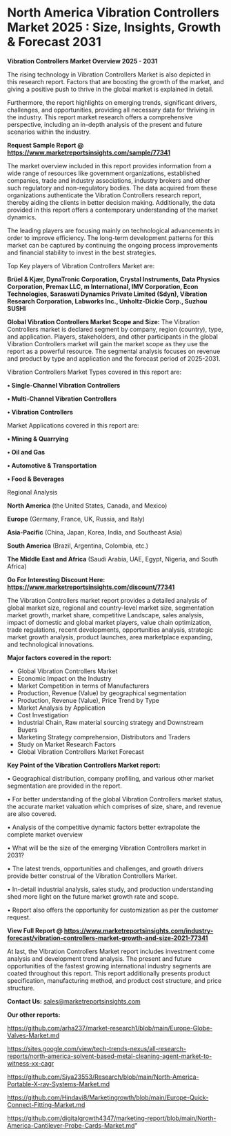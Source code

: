 # North America Vibration Controllers Market 2025 : Size, Insights, Growth & Forecast 2031

<Strong> Vibration Controllers Market Overview 2025 - 2031</strong>

The rising technology in Vibration Controllers Market is also depicted in this research report. Factors that are boosting the growth of the market, and giving a positive push to thrive in the global market is explained in detail.

Furthermore, the report highlights on emerging trends, significant drivers, challenges, and opportunities, providing all necessary data for thriving in the industry. This report market research offers a comprehensive perspective, including an in-depth analysis of the present and future scenarios within the industry.

<strong>Request Sample Report @ <a href=https://www.marketreportsinsights.com/sample/77341>https://www.marketreportsinsights.com/sample/77341</a></strong>

The market overview included in this report provides information from a wide range of resources like government organizations, established companies, trade and industry associations, industry brokers and other such regulatory and non-regulatory bodies. The data acquired from these organizations authenticate the Vibration Controllers research report, thereby aiding the clients in better decision making. Additionally, the data provided in this report offers a contemporary understanding of the market dynamics.

The leading players are focusing mainly on technological advancements in order to improve efficiency. The long-term development patterns for this market can be captured by continuing the ongoing process improvements and financial stability to invest in the best strategies.

Top Key players of Vibration Controllers Market are:

<strong>Brüel & Kjær, DynaTronic Corporation, Crystal Instruments, Data Physics Corporation, Premax LLC, m International, IMV Corporation, Econ Technologies, Saraswati Dynamics Private Limited (Sdyn), Vibration Research Corporation, Labworks Inc., Unholtz-Dickie Corp., Suzhou SUSHI</strong>

<strong><b>Global Vibration Controllers Market Scope and Size:</b></strong>
The Vibration Controllers market is declared segment by company, region (country), type, and application. Players, stakeholders, and other participants in the global Vibration Controllers market will gain the market scope as they use the report as a powerful resource. The segmental analysis focuses on revenue and product by type and application and the forecast period of 2025-2031.

Vibration Controllers Market Types covered in this report are:

<strong>• Single-Channel Vibration Controllers

• Multi-Channel Vibration Controllers

• Vibration Controllers</strong>

Market Applications covered in this report are:

<strong>• Mining & Quarrying

• Oil and Gas

• Automotive & Transportation

• Food & Beverages</strong> 

Regional Analysis

<strong>North America</strong> (the United States, Canada, and Mexico)

<strong>Europe</strong> (Germany, France, UK, Russia, and Italy)

<strong>Asia-Pacific</strong> (China, Japan, Korea, India, and Southeast Asia)

<strong>South America</strong> (Brazil, Argentina, Colombia, etc.)

<strong>The Middle East and Africa</strong> (Saudi Arabia, UAE, Egypt, Nigeria, and South Africa)

<strong>Go For Interesting Discount Here: <a href=https://www.marketreportsinsights.com/discount/77341>https://www.marketreportsinsights.com/discount/77341</a></strong>

The Vibration Controllers market report provides a detailed analysis of global market size, regional and country-level market size, segmentation market growth, market share, competitive Landscape, sales analysis, impact of domestic and global market players, value chain optimization, trade regulations, recent developments, opportunities analysis, strategic market growth analysis, product launches, area marketplace expanding, and technological innovations.

<strong><b>Major factors covered in the report:</b></strong>
<ul>
  <li>Global Vibration Controllers Market </li>
  <li>Economic Impact on the Industry</li>
  <li>Market Competition in terms of Manufacturers</li>
  <li>Production, Revenue (Value) by geographical segmentation</li>
  <li>Production, Revenue (Value), Price Trend by Type</li>
  <li>Market Analysis by Application</li>
  <li>Cost Investigation</li>
  <li>Industrial Chain, Raw material sourcing strategy and Downstream Buyers</li>
  <li>Marketing Strategy comprehension, Distributors and Traders</li>
  <li>Study on Market Research Factors</li>
  <li>Global Vibration Controllers Market Forecast</li>
</ul>

<strong><b>Key Point of the Vibration Controllers Market report:</b></strong>

• Geographical distribution, company profiling, and various other market segmentation are provided in the report.

• For better understanding of the global Vibration Controllers market status, the accurate market valuation which comprises of size, share, and revenue are also covered.

• Analysis of the competitive dynamic factors better extrapolate the complete market overview

• What will be the size of the emerging Vibration Controllers market in 2031?

• The latest trends, opportunities and challenges, and growth drivers provide better construal of the Vibration Controllers Market.

• In-detail industrial analysis, sales study, and production understanding shed more light on the future market growth rate and scope.

• Report also offers the opportunity for customization as per the customer request.

<strong><b>View Full Report @ <a href=https://www.marketreportsinsights.com/industry-forecast/vibration-controllers-market-growth-and-size-2021-77341>https://www.marketreportsinsights.com/industry-forecast/vibration-controllers-market-growth-and-size-2021-77341</a></b></strong>


At last, the Vibration Controllers Market report includes investment come analysis and development trend analysis. The present and future opportunities of the fastest growing international industry segments are coated throughout this report. This report additionally presents product specification, manufacturing method, and product cost structure, and price structure.

<strong>Contact Us:</strong>
sales@marketreportsinsights.com

<strong>Our other reports:</strong>

<a href=https://github.com/arha237/market-research1/blob/main/Europe-Globe-Valves-Market.md>https://github.com/arha237/market-research1/blob/main/Europe-Globe-Valves-Market.md</a>

<a href=https://sites.google.com/view/tech-trends-nexus/all-research-reports/north-america-solvent-based-metal-cleaning-agent-market-to-witness-xx-cagr>https://sites.google.com/view/tech-trends-nexus/all-research-reports/north-america-solvent-based-metal-cleaning-agent-market-to-witness-xx-cagr</a>

<a href=https://github.com/Siya23553/Research/blob/main/North-America-Portable-X-ray-Systems-Market.md>https://github.com/Siya23553/Research/blob/main/North-America-Portable-X-ray-Systems-Market.md</a>

<a href=https://github.com/Hindavi8/Marketingrowth/blob/main/Europe-Quick-Connect-Fitting-Market.md>https://github.com/Hindavi8/Marketingrowth/blob/main/Europe-Quick-Connect-Fitting-Market.md</a>

<a href=https://github.com/digitalgrowth4347/marketing-report/blob/main/North-America-Cantilever-Probe-Cards-Market.md>https://github.com/digitalgrowth4347/marketing-report/blob/main/North-America-Cantilever-Probe-Cards-Market.md</a>"
